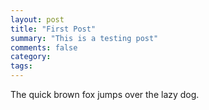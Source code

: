 ```yaml
---
layout: post
title: "First Post"
summary: "This is a testing post"
comments: false
category:
tags:
---
```


The quick brown fox jumps over the lazy dog.